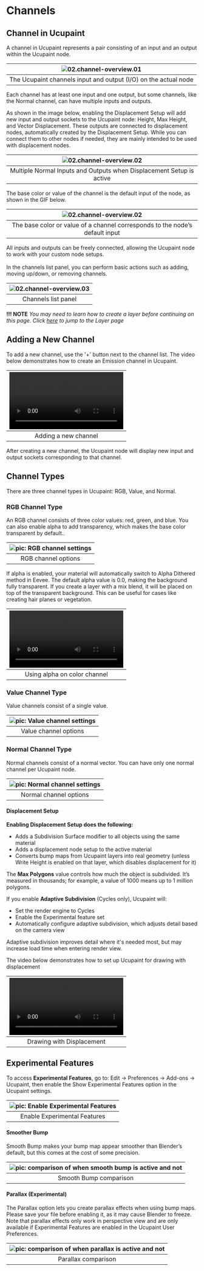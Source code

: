 # Channels

## Channel in Ucupaint

A channel in Ucupaint represents a pair consisting of an input and an output within the Ucupaint node. 

|![02.channel-overview.01](./source/02.channel-overview.01.1.png)|
|:--:|
|The Ucupaint channels input and output (I/O) on the actual node| {align=center}

Each channel has at least one input and one output, but some channels, like the Normal channel, can have multiple inputs and outputs.

As shown in the image below, enabling the Displacement Setup will add new input and output sockets to the Ucupaint node: Height, Max Height, and Vector Displacement.
These outputs are connected to displacement nodes, automatically created by the Displacement Setup. While you can connect them to other nodes if needed, they are mainly intended to be used with displacement nodes.

|![02.channel-overview.02](./source/02.channel-overview.02.1.png)|
|:--:|
|Multiple Normal Inputs and Outputs when Displacement Setup is active| {align=center}

The base color or value of the channel is the default input of the node, as shown in the GIF below.

|![02.channel-overview.02](./source/02.channel-overview.02.2.gif)|
|:--:|
|The base color or value of a channel corresponds to the node’s default input| {align=center}

All inputs and outputs can be freely connected, allowing the Ucupaint node to work with your custom node setups.
<br/>
<br/>
In the channels list panel, you can perform basic actions such as adding, moving up/down, or removing channels.

|![02.channel-overview.03](./source/02.channel-overview.03.1.png)|
|:--:|
|Channels list panel| {align=center}

**!!! NOTE**
    *You may need to learn how to create a layer before continuing on this page. Click [here](../01.02.layer/#creating-new-layer-quick-guide) to jump to the Layer page*

## Adding a New Channel

To add a new channel, use the '+' button next to the channel list. The video below demonstrates how to create an Emission channel in Ucupaint.

<!-- TEMP OLD TEXT: You can create new channel by using the + button on the right of the chanels list, it will gives you channel type options, which are RGB, Value, and Normal.
For demonstration, let's try to create new channel that connect to emission socket on the principled bsdf.
Now the popup appears, if you already decided to connect it to principled bsdf, you don't have to manually name the channel, just choose emission on the dropdown, it will automatically set the name of your channel, and if you click ok, it will also connect the sockets. -->

|![type:video](./source/02.channel-overview.04.1.mp4)|
|:--:|
|Adding a new channel| {align=center, width=100%}

After creating a new channel, the Ucupaint node will display new input and output sockets corresponding to that channel.

## Channel Types
There are three channel types in Ucupaint: RGB, Value, and Normal.

### RGB Channel Type
An RGB channel consists of three color values: red, green, and blue. You can also enable alpha to add transparency, which makes the base color transparent by default..

|![pic: RGB channel settings](./source/02.channel-overview.05.1.png)|
|:--:|
|RGB channel options| {align=center}

If alpha is enabled, your material will automatically switch to Alpha Dithered method in Eevee. The default alpha value is 0.0, making the background fully transparent.
If you create a layer with a mix blend, it will be placed on top of the transparent background. This can be useful for cases like creating hair planes or vegetation.

|![type:video](./source/02.channel-overview.06.1.mp4)|
|:--:|
|Using alpha on color channel| {align=center}

### Value Channel Type
Value channels consist of a single value.

|![pic: Value channel settings](./source/02.channel-overview.07.1.png)|
|:--:|
|Value channel options| {align=center}

### Normal Channel Type
Normal channels consist of a normal vector. You can have only one normal channel per Ucupaint node.

|![pic: Normal channel settings](./source/02.channel-overview.08.1.png)|
|:--:|
|Normal channel options| {align=center}


#### Displacement Setup
**Enabling Displacement Setup does the following:**

- Adds a Subdivision Surface modifier to all objects using the same material
- Adds a displacement node setup to the active material
- Converts bump maps from Ucupaint layers into real geometry (unless Write Height is enabled on that layer, which disables displacement for it)

The **Max Polygons** value controls how much the object is subdivided. It’s measured in thousands; for example, a value of 1000 means up to 1 million polygons.

If you enable **Adaptive Subdivision** (Cycles only), Ucupaint will:

- Set the render engine to Cycles
- Enable the Experimental feature set
- Automatically configure adaptive subdivision, which adjusts detail based on the camera view

Adaptive subdivision improves detail where it's needed most, but may increase load time when entering render view.
<!-- Need more explanation -->

The video below demonstrates how to set up Ucupaint for drawing with displacement

|![type:video](./source/02.channel-overview.11.1.mp4)|
|:--:|
|Drawing with Displacement| {align=center}

## Experimental Features

To access **Experimental Features**, go to: Edit → Preferences → Add-ons → Ucupaint, then enable the Show Experimental Features option in the Ucupaint settings.

|![pic: Enable Experimental Features](./source/02.channel-overview.09.1.png)|
|:--:|
|Enable Experimental Features| {align=center}

#### Smoother Bump
Smooth Bump makes your bump map appear smoother than Blender’s default, but this comes at the cost of some precision.

|![pic: comparison of when smooth bump is active and not](./source/02.channel.09.png)|
|:--:|
|Smooth Bump comparison| {align=center}

#### Parallax (Experimental)
The Parallax option lets you create parallax effects when using bump maps. Please save your file before enabling it, as it may cause Blender to freeze.
Note that parallax effects only work in perspective view and are only available if Experimental Features are enabled in the Ucupaint User Preferences.

|![pic: comparison of when parallax is active and not](./source/02.channel.10.png)|
|:--:|
|Parallax comparison| {align=center}
